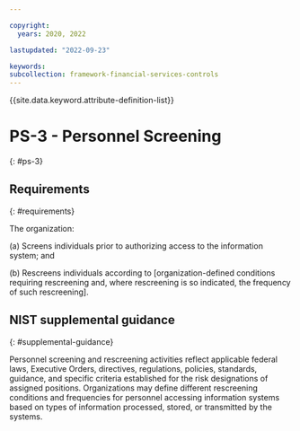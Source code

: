 ```yaml
---

copyright:
  years: 2020, 2022

lastupdated: "2022-09-23"

keywords: 
subcollection: framework-financial-services-controls
---
```


{{site.data.keyword.attribute-definition-list}}

# PS-3 - Personnel Screening
{: #ps-3}

## Requirements
{: #requirements}

The organization:

(a) Screens individuals prior to authorizing access to the information system; and

(b) Rescreens individuals according to [organization-defined conditions requiring rescreening and, where rescreening is so indicated, the frequency of such rescreening].

## NIST supplemental guidance
{: #supplemental-guidance}

Personnel screening and rescreening activities reflect applicable federal laws, Executive Orders, directives, regulations, policies, standards, guidance, and specific criteria established for the risk designations of assigned positions. Organizations may define different rescreening conditions and frequencies for personnel accessing information systems based on types of information processed, stored, or transmitted by the systems.

